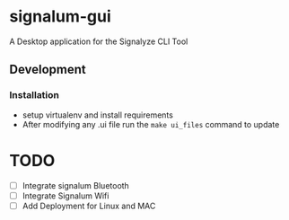 # signalum-gui

A Desktop application for the Signalyze CLI Tool

## Development

### Installation
- setup virtualenv and install requirements
- After modifying any .ui file run the `make ui_files` command to update



# TODO
- [ ] Integrate signalum Bluetooth
- [ ] Integrate Signalum Wifi
- [ ] Add Deployment for Linux and MAC
